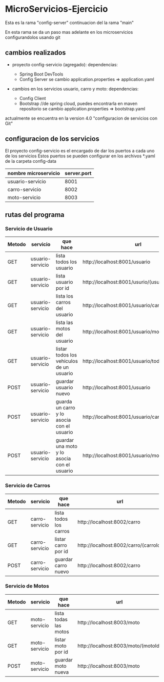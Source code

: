 # MicroServicios-Ejercicio

Esta es la rama "config-server" continuacion del la rama "main"

En esta rama se da un paso mas adelante en los microservicios configurandolos usando git

## cambios realizados

- proyecto config-servicio (agregado):
	dependencias:
	- Spring Boot DevTools
	- Config Server
	se cambio application.properties => application.yaml

- cambios en los servicios usuario, carro y moto:
	dependencias:
	- Config Client
	- Bootstrap //de spring cloud, puedes encontrarla en maven repositorio
	se cambio application.properties => bootstrap.yaml

actualmente se encuentra en la version 4.0 "configuracion de servicios con Git"

## configuracion de los servicios 

El proyecto config-servicio es el encargado de dar los puertos a cada uno de los servicios
Estos puertos se pueden configurar en los archivos *.yaml de la carpeta config-data

| nombre microservicio   |  server.port |
| ---------------------- | ------------ |
| usuario-servicio       |    8001      |
| carro-servicio         |    8002      |
| moto-servicio          |    8003      |

## rutas del programa

### Servicio de Usuario

|Metodo| servicio | que hace | url |
| -----| -------- | -------- | --- |
| GET  | usuario-servicio | lista todos los usuario | http://localhost:8001/usuario |
| GET  | usuario-servicio | lista usuario por id    | http://localhost:8001/usurio/(usuarioId) |
| GET  | usuario-servicio | lista los carros del usuario | http://localhost:8001/usuario/carros/(usuarioId) |
| GET  | usuario-servicio | lista las motos del usuario | http://localhost:8001/usuario/motos/(usuarioId) |
| GET  | usuario-servicio | listar todos los vehiculos de un usuario | http://localhost:8001/usuario/todos/(usuarioId) |
| POST | usuario-servicio | guardar usuario nuevo | http://localhost:8001/usuario |
| POST | usuario-servicio | guarda un carro y lo asocia con el usuario | http://localhost:8001/usuario/carro/(usuarioId) |
| POST | usuario-servicio | guardar una moto y lo asocia con el usuario  | http://localhost:8001/usuario/moto/(usuarioId) |

### Servicio de Carros

|Metodo| servicio | que hace | url |
| -----| -------- | -------- | --- |
| GET  | carro-servicio | lista todos los carros | http://localhost:8002/carro |
| GET  | carro-servicio | listar carro por id | http://localhost:8002/carro/(carroId) |
| POST | carro-servicio | guardar carro nuevo | http://localhost:8002/carro |

### Servicio de Motos

|Metodo| servicio | que hace | url |
| -----| -------- | -------- | --- |
| GET  | moto-servicio | lista todas las motos | http://localhost:8003/moto |
| GET  | moto-servicio | listar moto por id | http://localhost:8003/moto/(motoId) |
| POST | moto-servicio | guardar moto nueva | http://localhost:8003/moto |

